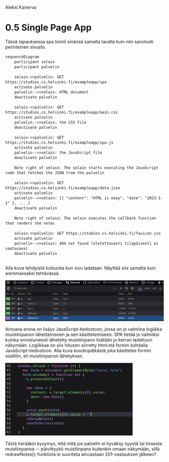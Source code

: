 Aleksi Kanerva

# 0.5 Single Page App

Tässä tapauksessa spa toimii sinänsä samalla tavalla kuin niin sanotusti perinteinen sivusto.

```mermaid
sequenceDiagram
    participant selain
    participant palvelin

    selain->>palvelin: GET https://studies.cs.helsinki.fi/exampleapp/spa
    activate palvelin
    palvelin-->>selain: HTML document
    deactivate palvelin

    selain->>palvelin: GET https://studies.cs.helsinki.fi/exampleapp/main.css
    activate palvelin
    palvelin-->>selain: the CSS file
    deactivate palvelin

    selain->>palvelin: GET https://studies.cs.helsinki.fi/exampleapp/spa.js
    activate palvelin
    palvelin-->>selain: the JavaScript file
    deactivate palvelin

    Note right of selain: The selain starts executing the JavaScript code that fetches the JSON from the palvelin

    selain->>palvelin: GET https://studies.cs.helsinki.fi/exampleapp/data.json
    activate palvelin
    palvelin-->>selain: [{ "content": "HTML is easy", "date": "2023-1-1" }, ... ]
    deactivate palvelin

    Note right of selain: The selain executes the callback function that renders the notes

    selain->>palvelin: GET https://studies.cs.helsinki.fi/favicon.ico
    activate palvelin
    palvelin-->>selain: 404 not found (oletettavasti tilapäisesti ei saatavana)
    deactivate palvelin


```

Alla kuva tehdyistä kutsuista kun sivu ladataan. Näyttää siis samalta kuin aiemmassakin tehtävässä.

![network](spa_network.png)

Ainoana erona on lisäys JavaScript-tiedostoon, jossa on jo valmiina logiikka muistiinpanon lähettämiseen ja sen käsittelemiseen. SPA tietää jo valmiiksi kuinka onnistuneesti lähetetty muistiinpano lisätään jo kerran ladattuun näkymään. Logiikkaa on siis hitusen siirretty html:stä formin kohdalla JavaScript-tiedostoon. Alla kuva koodinpätkästä joka käsittelee formin sisällön, eli muistiinpanon lähetyksen.

![formsend](./spa_logic.png)

Tästä herääkin kysymys, että mitä jos palvelin ei hyväksy syystä tai toisesta muistiinpanoa -- päivittyykö muistiinpano kuitenkin omaan näkymään, sillä redrawNotes()-funktiota ei suoriteta ainoastaan 201-vastauksen jälkeen?
